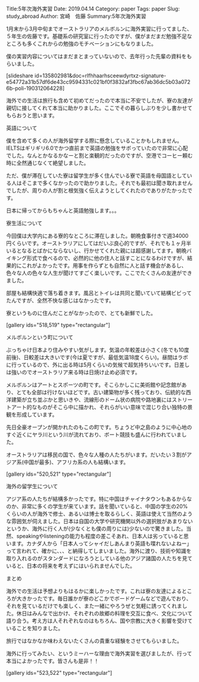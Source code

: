 Title:5年次海外実習
Date: 2019.04.14
Category: paper
Tags: paper
Slug: study_abroad
Author: 宮崎　佐藤
Summary:5年次海外実習

<span style="font-weight:400;">1月末から3月中旬までオーストラリアのメルボルンに海外実習に行ってました、５年生の佐藤です。基礎系の研究室に行ったのですが、僕がまだまだ勉強不足なところも多くこれからの勉強のモチベーションにもなりました。</span>

僕の実習内容についてはまだまとまっていないので、去年行った先輩の資料をもらいました。

[slideshare id=135802981&amp;doc=rlfhhaarhsceewdyrtxz-signature-e54772a31b57df6de43cc9594331c021bf0f3832af3fbc67ab36dc5b03a0726b-poli-190312064228]

<span style="font-weight:400;">海外での生活は旅行も含めて初めてだったので本当に不安でしたが、寮の友達が親切に接してくれて本当に助かりました。ここでその暮らしぶりを少し書かせてもらおうと思います。</span>

<span style="font-weight:400;">英語について</span>

<span style="font-weight:400;">僕を含めて多くの人が海外留学する際に懸念していることかもしれません。IELTSはギリギリ6.0でかつ直前まで英語の勉強をサボっていたので非常に心配でした。なんとかなるかなーと割と楽観的だったのですが、空港でコーヒー頼む時に全然通じなくて絶望しました。</span>

<span style="font-weight:400;">ただ、僕が滞在していた寮は留学生が多く住んでいる寮で英語を母国語としている人はそこまで多くなかったので助かりました。それでも最初は聞き取れませんでしたが、周りの人が割と根気強く伝えようとしてくれたのでありがたかったです。</span>

<span style="font-weight:400;">日本に帰ってからもちゃんと英語勉強します。。。</span>

<span style="font-weight:400;">寮生活について</span>

<span style="font-weight:400;">今回僕は大学内にある寮的なところに滞在しました。朝晩食事付きで週34000円くらいです。オーストラリアにしてはだいぶ良心的ですが、それでも１ヶ月半いるとなるとばかにならないし、行かせてくれた親には超感謝してます。朝晩バイキング形式で食べるので、必然的に他の住人と話すことになるわけですが、結果的にこれがよかったです。用事を作らずとも自然に人と話す機会があるし、色々な人の色々な人生が聞けてすごく楽しいです。ここでたくさんの友達ができました。</span>

<span style="font-weight:400;">部屋も結構快適で落ち着きます。風呂とトイレは共同と聞いていて結構ビビってたんですが、全然不快な感じはなかったです。</span>

<span style="font-weight:400;">寮というものに住んだことがなかったので、とても新鮮でした。</span>

[gallery ids="518,519" type="rectangular"]

<span style="font-weight:400;">メルボルンという町について</span>

<span style="font-weight:400;">ぶっちゃけ日本より住みやすい気がします。気温の年較差は小さく(冬でも10度前後)、日較差は大きいです(今は夏ですが、最低気温18度くらい)。昼間はラボに行っているので、外に出る時は5月くらいの気候で超気持ちいいです。日差しは強いのでオーストラリア来る時は日焼け止め必須です。</span>

<span style="font-weight:400;">メルボルンはアートとスポーツの町です。そこらかしこに美術館や記念館があり、とても全部は行けないほどです。古い建築物が多く残っており、伝統的な西洋建築が立ち並ぶかと思いきや、流線形のドーム状の病院や路地裏にはストリートアート的なものがそこら中に描かれ、それらがいい意味で混じり合い独特の景観を形成しています。</span>

<span style="font-weight:400;">先日全豪オープンが開かれたのもこの町です。ちょうど中之島のように中心地のすぐ近くにヤラ川という川が流れており、ボート競技も盛んに行われていました。</span>

<span style="font-weight:400;">オーストラリアは移民の国で、色々な人種の人たちがいます。だいたい３割がアジア系(中国が最多)、アフリカ系の人も結構います。</span>

[gallery ids="520,521" type="rectangular"]

<span style="font-weight:400;">海外の留学生について</span>

<span style="font-weight:400;">アジア系の人たちが結構多かったです。特に中国はチャイナタウンもあるからなのか、非常に多くの学生が来ています。話を聞いていると、中国の学生の20%くらいの人が海外で修士、あるいは博士を取るらしく、英語は使えて当然のような雰囲気が伺えました。日本は自国の大学や研究機関以外の選択肢があまりないというか、海外に行く人が(少なくとも僕の周りには)少ないので驚きました。当然、speakingやlisteningの能力も程度の差こそあれ、日本人は劣っていると思います。カナダ人から「日本人ってシャイだしあんまり英語も喋れないよねー」って言われて、確かに、、、と納得してしまいました。海外に渡り、技術や知識を取り入れるのがスタンダードになろうとしている他のアジア諸国の人たちを見ていると、日本の将来を考えずにはいられませんでした。</span>

<span style="font-weight:400;">まとめ</span>

<span style="font-weight:400;">海外での生活は予想よりもはるかに楽しかったです。これは寮の友達によるところが大きかったです。毎日誰かが寮のどこかでボードゲームなどで遊んでおり、それを見ているだけでも楽しく、また一緒にやろうぜと気軽に誘ってくれました。休日はみんなで出かけ、それぞれの故郷の料理を交互に食べ、文化について語り合う。考え方は人それぞれなのはもちろん、国や宗教に大きく影響を受けていることを知りました。</span>

<span style="font-weight:400;">旅行ではなかなか味わえないたくさんの貴重な経験をさせてもらいました。</span>

<span style="font-weight:400;">海外に行ってみたい、というミーハーな理由で海外実習を選びましたが、行って本当によかったです。皆さんも是非！！</span>

[gallery ids="523,522" type="rectangular"]

